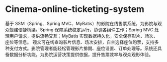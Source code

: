 # Cinema-online-ticketing-system
基于 SSM（Spring、Spring MVC、MyBatis）的影院在线售票系统，为影院与观众搭建便捷桥梁。Spring 保障系统稳定运行，协调各组件工作；Spring MVC 处理用户请求，提供流畅交互；MyBatis 实现数据持久化，安全保存影片、场次、座位等信息。  观众可在线查询影片信息、场次安排，自主选择座位购票，支持多种支付方式。影院管理者能轻松管理影片排期、座位设置、订单处理等。系统还具备数据分析功能，为影院运营决策提供依据，提升售票效率与观众观影体验。 
